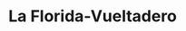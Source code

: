 ---
title: La Florida-Vueltadero
url: /la-florida-vueltadero/
latitude: -17.155
longitude: -64.964
---